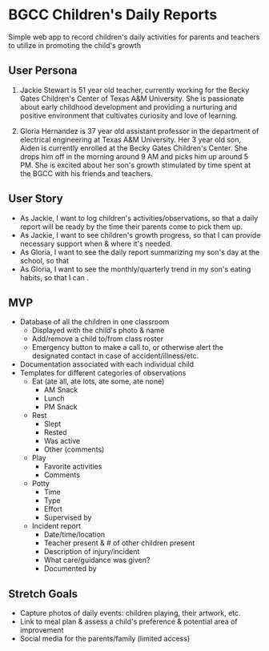 # BGCC Children's Daily Reports
Simple web app to record children's daily activities for parents and teachers to utilize in promoting the child's growth

## User Persona
1. Jackie Stewart is 51 year old teacher, currently working for the Becky Gates Children's Center of Texas A&M University. She is passionate about early childhood development and providing a nurturing and positive environment that cultivates curiosity and love of learning. 

1. Gloria Hernandez is 37 year old assistant professor in the department of electrical engineering at Texas A&M University. Her 3 year old son, Aiden is currently enrolled at the Becky Gates Children's Center. She drops him off in the morning around 9 AM and picks him up around 5 PM. She is excited about her son's growth stimulated by time spent at the BGCC with his friends and teachers.  

## User Story
* As Jackie, I want to log children's activities/observations, so that a daily report will be ready by the time their parents come to pick them up.
* As Jackie, I want to see children's growth progress, so that I can provide necessary support when & where it's needed.
* As Gloria, I want to see the daily report summarizing my son's day at the school, so that
* As Gloria, I want to see the monthly/quarterly trend in my son's eating habits, so that I can . 

## MVP
* Database of all the children in one classroom
  * Displayed with the child's photo & name
  * Add/remove a child to/from class roster
  * Emergency button to make a call to, or otherwise alert the designated contact in case of accident/illness/etc.
* Documentation associated with each individual child
* Templates for different categories of observations
  * Eat (ate all, ate lots, ate some, ate none)
    * AM Snack
    * Lunch
    * PM Snack
  * Rest
    * Slept
    * Rested
    * Was active
    * Other (comments)
  * Play
    * Favorite activities
    * Comments
  * Potty
    * Time
    * Type
    * Effort
    * Supervised by
  * Incident report
    * Date/time/location
    * Teacher present & # of other children present
    * Description of injury/incident
    * What care/guidance was given?
    * Documented by

## Stretch Goals
* Capture photos of daily events: children playing, their artwork, etc.
* Link to meal plan & assess a child's preference & potential area of improvement
* Social media for the parents/family (limited access) 
